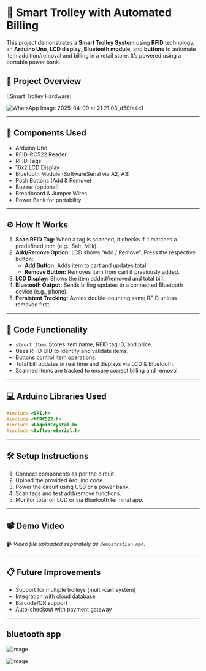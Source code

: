 
# 🛒 Smart Trolley with Automated Billing

This project demonstrates a **Smart Trolley System** using **RFID** technology, an **Arduino Uno**, **LCD display**, **Bluetooth module**, and **buttons** to automate item addition/removal and billing in a retail store. It’s powered using a portable power bank.

## 📸 Project Overview

![Smart Trolley Hardware]

![WhatsApp Image 2025-04-09 at 21 21 03_d50fa4c1](https://github.com/user-attachments/assets/c7f0bb7f-0645-42ad-9c4a-b5ffd7e3c9ab)

---

## 🔧 Components Used

- Arduino Uno
- RFID-RC522 Reader
- RFID Tags
- 16x2 LCD Display
- Bluetooth Module (SoftwareSerial via A2, A3)
- Push Buttons (Add & Remove)
- Buzzer (optional)
- Breadboard & Jumper Wires
- Power Bank for portability

---

## ⚙️ How It Works

1. **Scan RFID Tag:** When a tag is scanned, it checks if it matches a predefined item (e.g., Salt, Milk).
2. **Add/Remove Option:** LCD shows “Add / Remove”. Press the respective button:
   - **Add Button:** Adds item to cart and updates total.
   - **Remove Button:** Removes item from cart if previously added.
3. **LCD Display:** Shows the item added/removed and total bill.
4. **Bluetooth Output:** Sends billing updates to a connected Bluetooth device (e.g., phone).
5. **Persistent Tracking:** Avoids double-counting same RFID unless removed first.

---

## 🧠 Code Functionality

- `struct Item`: Stores item name, RFID tag ID, and price.
- Uses RFID UID to identify and validate items.
- Buttons control item operations.
- Total bill updates in real time and displays via LCD & Bluetooth.
- Scanned items are tracked to ensure correct billing and removal.

---

## 💻 Arduino Libraries Used

```cpp
#include <SPI.h>
#include <MFRC522.h>
#include <LiquidCrystal.h>
#include <SoftwareSerial.h>
```

---

## 🛠️ Setup Instructions

1. Connect components as per the circuit.
2. Upload the provided Arduino code.
3. Power the circuit using USB or a power bank.
4. Scan tags and test add/remove functions.
5. Monitor total on LCD or via Bluetooth terminal app.

---

## 📽️ Demo Video

📹 *Video file uploaded separately as `demostration.mp4`.*

---

## 📋 Future Improvements

- Support for multiple trolleys (multi-cart system)
- Integration with cloud database 
- Barcode/QR support
- Auto-checkout with payment gateway

---
## bluetooth app 

![image](https://github.com/user-attachments/assets/ab48aad8-0ba8-4356-a085-3b6d0d1bccbc)


![image](https://github.com/user-attachments/assets/8d3853cd-0ef9-4595-8608-6f47f5dd50e8)





